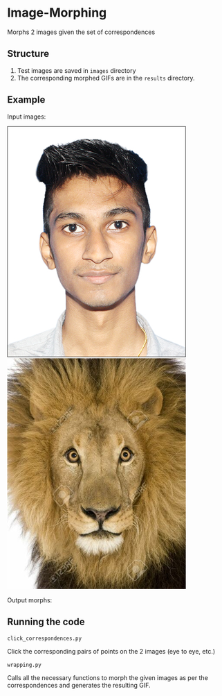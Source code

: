 # Image-Morphing
Morphs 2 images given the set of correspondences 

## Structure
1. Test images are saved in `images` directory 
2. The corresponding morphed GIFs are in the `results` directory.

## Example
Input images:

![me](/images/Me.jpg)
![Lion](/images/Lion.jpg)

Output morphs:

## Running the code
```
click_correspondences.py
```
Click the corresponding pairs of points on the 2 images (eye to eye, etc.)

```
wrapping.py
```
Calls all the necessary functions to morph the given images as per the correspondences and generates the resulting GIF.
